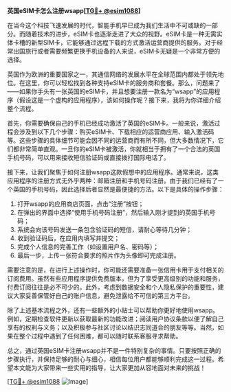 **英国eSIM卡怎么注册wsapp[[TG💪+ @esim1088](https://t.me/s/esim1088)]**

在当今这个科技飞速发展的时代，智能手机早已成为我们生活中不可或缺的一部分。而随着技术的进步，eSIM卡也逐渐走进了大众的视野。eSIM卡是一种无需实体卡槽的新型SIM卡，它能够通过远程下载的方式激活运营商提供的服务。对于经常出国旅行或者需要频繁更换手机设备的人来说，eSIM卡无疑是一个非常方便的选择。

英国作为欧洲的重要国家之一，其通信网络的发展水平在全球范围内都处于领先地位。在这里，你可以轻松找到各种支持eSIM卡的服务商和套餐。那么，问题来了——如果你手头有一张英国的eSIM卡，并且想要注册一款名为“wsapp”的应用程序（假设这是一个虚构的应用程序），该如何操作呢？接下来，我将为你详细介绍整个流程。

首先，你需要确保自己的手机已经成功激活了英国的eSIM卡。一般来说，激活过程会涉及到以下几个步骤：购买eSIM卡、下载相应的运营商应用、输入激活码等。这些步骤的具体细节可能会因不同的运营商而有所不同，但大多数情况下，它们都非常简单直观。一旦你的eSIM卡被激活，你就相当于拥有了一个合法的英国手机号码，可以用来接收短信验证码或直接拨打国际电话了。

接下来，让我们聚焦于如何注册wsapp这款假想中的应用程序。通常来说，这类应用程序的注册方式无外乎两种：邮箱注册和手机号码注册。由于我们已经有了一个英国的手机号码，因此选择后者显然是最便捷的方法。以下是具体的操作步骤：

1. 打开wsapp的应用商店页面，点击“注册”按钮；
2. 在弹出的界面中选择“使用手机号码注册”，然后输入刚才提到的英国手机号码；
3. 系统会向该号码发送一条包含验证码的短信，请耐心等待几分钟；
4. 收到验证码后，在应用内填写并提交；
5. 完成个人信息的完善工作（如设置用户名、密码等）；
6. 最后一步，上传一张符合要求的照片作为头像即可完成注册。

需要注意的是，在进行上述操作时，你可能还需要准备一张信用卡用于支付相关的订阅费用。虽然有些应用程序提供免费版本，但为了享受更高级别的功能和服务，付费订阅往往是必不可少的。此外，考虑到数据安全和个人隐私保护的重要性，建议大家妥善保管好自己的账户信息，避免泄露给不可信的第三方平台。

除了上述基本流程之外，还有一些额外的小贴士可以帮助你更好地使用wsapp。例如，定期检查软件更新以获取最新的功能改进；阅读用户协议条款以便了解自己享有的权利与义务；以及积极参与社区讨论以结识志同道合的朋友等等。当然，如果在整个过程中遇到了任何困难，都可以随时联系客服寻求帮助。

总之，通过英国eSIM卡注册wsapp并不是一件特别复杂的事情。只要按照正确的步骤执行，并保持足够的耐心与细心，相信每位用户都能够顺利完成这一过程。希望本文能为大家带来一些实用的指导，让大家更加从容地面对未来的挑战！

[[TG💪+ @esim1088](https://t.me/s/esim1088) ![Image](https://i.postimg.cc/4NQfJmqS/Snipaste-2025-05-13-00-14-12.png)]
